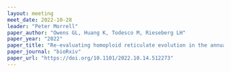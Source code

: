 ```yaml
---
layout: meeting
meet_date: 2022-10-28
leader: "Peter Morrell"
paper_author: "Owens GL, Huang K, Todesco M, Rieseberg LH"
paper_year: "2022"
paper_title: "Re-evaluating homoploid reticulate evolution in the annual sunflowers"
paper_journal: "bioRxiv"
paper_url: "https://doi.org/10.1101/2022.10.14.512273"
---
```

